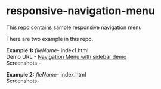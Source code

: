 # responsive-navigation-menu
This repo contains sample responsive navigation menu

There are two example in this repo.

**Example 1:** *fileName-* index1.html <br />
Demo URL - [Navigation Menu with sidebar demo](https://www.awesomescreenshot.com/video/8477731?key=dd1aa6957961370e863a2dbc39901195) <br />
Screenshots - <br />

**Example 2:** *fleName-* index.html <br />
Screenshots- <br />
